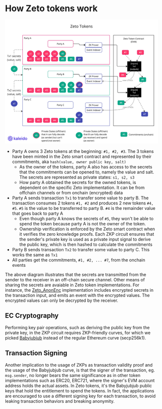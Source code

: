 # How Zeto tokens work

![Zeto overview](../images/overview.jpg)

- Party A owns 3 Zeto tokens at the beginning: `#1, #2, #3`. The 3 tokens have been minted in the Zeto smart contract and represented by their commitments, aka `hash(value, owner public key, salt)`
  - As the owner of the tokens, party A also has access to the secrets that the commitments can be opened to, namely the value and salt. The secrets are represented as private states: `s1, s2, s3`
  - How party A obtained the secrets for the owned tokens, is dependent on the specific Zeto implementation. It can be from offchain channels or from onchain (encrypted) data
- Party A sends transaction `Tx1` to transfer some value to party B. The transaction consumes 2 tokens `#1, #2` and produces 2 new tokens `#4, #5`. `#5` is the value to be transferred to party B. `#4` is the remainder value that goes back to party A
  - Even though party A knows the secrets of `#5`, they won't be able to spend the token because party A is not the owner of the token.
  - Ownership verification is enforced by the Zeto smart contract when it verifies the zero knowledge proofs. Each ZKP circuit ensures that the sender's private key is used as a private input signal to derive the public key, which is then hashed to calculate the commitments
- Party B sends transaction `Tx2` to transfer some value to party C. This works the same as `Tx1`
- All parties get the commitments, `#1, #2, ... #7`, from the onchain events

The above diagram illustrates that the secrets are transmitted from the sender to the receiver in an off-chain secure channel. Other means of sharing the secrets are avaiable in Zeto token implementations. For instance, the [Zeto_AnonEnc](https://github.com/hyperledger-labs/zeto/blob/main/solidity/contracts/zeto_anon_enc.sol) implementation includes encrypted secrets in the transaction input, and emits an event with the encrypted values. The encrypted values can only be decrypted by the receiver.

## EC Cryptography

Performing key pair operations, such as deriving the public key from the private key, in the ZKP circuit requires ZKP-friendly curves, for which we picked [Babyjubjub](https://docs.iden3.io/publications/pdfs/Baby-Jubjub.pdf) instead of the regular Ethereum curve (secp256k1).

## Transaction Signing

Another implication to the usage of ZKPs as transaction validity proof and the usage of the Babyjubjub curve, is that the signer of the transaction, eg. `msg.sender`, no longer bears the same significance as in other token implementations such as ERC20, ERC721, where the signer's EVM account address holds the actual assets. In Zeto tokens, it's the Babyjubjub public keys that hold the entitlement to spend the tokens. In fact, the applications are encouraged to use a different signing key for each transaction, to avoid leaking transaction behaviors and breaking anonymity.
